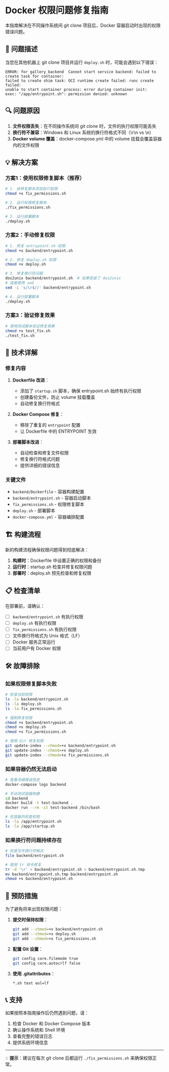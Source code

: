 # Docker 权限问题修复指南

本指南解决在不同操作系统间 git clone 项目后，Docker 容器启动时出现的权限错误问题。

## 🚨 问题描述

当您在其他机器上 git clone 项目并运行 `deploy.sh` 时，可能会遇到以下错误：

```
ERROR: for gallery_backend  Cannot start service backend: failed to create task for container: 
failed to create shim task: OCI runtime create failed: runc create failed: 
unable to start container process: error during container init: 
exec: "/app/entrypoint.sh": permission denied: unknown
```

## 🔍 问题原因

1. **文件权限丢失**：在不同操作系统间 git clone 时，文件的执行权限可能丢失
2. **换行符不兼容**：Windows 和 Linux 系统的换行符格式不同（\r\n vs \n）
3. **Docker volume 覆盖**：docker-compose.yml 中的 volume 挂载会覆盖容器内的文件权限

## 💡 解决方案

### 方案1：使用权限修复脚本（推荐）

```bash
# 1. 给修复脚本添加执行权限
chmod +x fix_permissions.sh

# 2. 运行权限修复脚本
./fix_permissions.sh

# 3. 运行部署脚本
./deploy.sh
```

### 方案2：手动修复权限

```bash
# 1. 修复 entrypoint.sh 权限
chmod +x backend/entrypoint.sh

# 2. 修复 deploy.sh 权限
chmod +x deploy.sh

# 3. 修复换行符问题
dos2unix backend/entrypoint.sh  # 如果安装了 dos2unix
# 或者使用 sed
sed -i 's/\r$//' backend/entrypoint.sh

# 4. 运行部署脚本
./deploy.sh
```

### 方案3：验证修复效果

```bash
# 使用测试脚本验证修复效果
chmod +x test_fix.sh
./test_fix.sh
```

## 🔧 技术详解

### 修复内容

1. **Dockerfile 改进**：
   - 添加了 `startup.sh` 脚本，确保 entrypoint.sh 始终有执行权限
   - 创建备份文件，防止 volume 挂载覆盖
   - 自动修复换行符格式

2. **Docker Compose 修复**：
   - 移除了重复的 `entrypoint` 配置
   - 让 Dockerfile 中的 ENTRYPOINT 生效

3. **部署脚本改进**：
   - 自动检查和修复文件权限
   - 修复换行符格式问题
   - 提供详细的错误信息

### 关键文件

- `backend/Dockerfile` - 容器构建配置
- `backend/entrypoint.sh` - 容器启动脚本
- `fix_permissions.sh` - 权限修复脚本
- `deploy.sh` - 部署脚本
- `docker-compose.yml` - 容器编排配置

## 🏗️ 构建流程

新的构建流程确保权限问题得到彻底解决：

1. **构建时**：Dockerfile 中设置正确的权限和备份
2. **运行时**：startup.sh 检查并修复权限问题
3. **部署时**：deploy.sh 预先检查和修复权限

## 📋 检查清单

在部署前，请确认：

- [ ] `backend/entrypoint.sh` 有执行权限
- [ ] `deploy.sh` 有执行权限
- [ ] `fix_permissions.sh` 有执行权限
- [ ] 文件换行符格式为 Unix 格式（LF）
- [ ] Docker 服务正常运行
- [ ] 当前用户有 Docker 权限

## 🛠️ 故障排除

### 如果权限修复脚本失败

```bash
# 检查当前权限
ls -la backend/entrypoint.sh
ls -la deploy.sh
ls -la fix_permissions.sh

# 强制修复权限
chmod +x backend/entrypoint.sh
chmod +x deploy.sh
chmod +x fix_permissions.sh

# 使用 Git 修复权限
git update-index --chmod=+x backend/entrypoint.sh
git update-index --chmod=+x deploy.sh
git update-index --chmod=+x fix_permissions.sh
```

### 如果容器仍然无法启动

```bash
# 查看详细错误信息
docker-compose logs backend

# 手动测试容器构建
cd backend
docker build -t test-backend .
docker run --rm -it test-backend /bin/bash

# 在容器内检查权限
ls -la /app/entrypoint.sh
ls -la /app/startup.sh
```

### 如果换行符问题持续存在

```bash
# 检查文件换行符格式
file backend/entrypoint.sh

# 使用 tr 命令修复
tr -d '\r' < backend/entrypoint.sh > backend/entrypoint.sh.tmp
mv backend/entrypoint.sh.tmp backend/entrypoint.sh
chmod +x backend/entrypoint.sh
```

## 🎯 预防措施

为了避免将来出现权限问题：

1. **提交时保持权限**：
   ```bash
   git add --chmod=+x backend/entrypoint.sh
   git add --chmod=+x deploy.sh
   git add --chmod=+x fix_permissions.sh
   ```

2. **配置 Git 设置**：
   ```bash
   git config core.filemode true
   git config core.autocrlf false
   ```

3. **使用 .gitattributes**：
   ```
   *.sh text eol=lf
   ```

## 📞 支持

如果按照本指南操作后仍然遇到问题，请：

1. 检查 Docker 和 Docker Compose 版本
2. 确认操作系统和 Shell 环境
3. 查看完整的错误日志
4. 提供系统环境信息

---

💡 **提示**：建议在每次 git clone 后都运行 `./fix_permissions.sh` 来确保权限正常。 